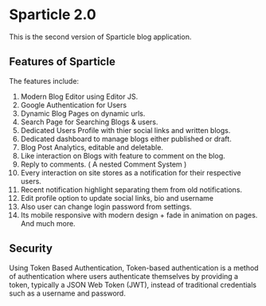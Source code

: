 # Sparticle 2.0

This is the second version of Sparticle blog application.

## Features of Sparticle
The features include:
1. Modern Blog Editor using Editor JS.
2. Google Authentication for Users
3. Dynamic Blog Pages on dynamic urls.
4. Search Page for Searching Blogs & users.
5. Dedicated Users Profile with thier social links and written blogs.
6. Dedicated dashboard to manage blogs either published or draft.
7. Blog Post Analytics, editable and deletable.
8. Like interaction on Blogs with feature to comment on the blog.
9. Reply to comments. ( A nested Comment System )
10. Every interaction on site stores as a notification for their respective users.
11. Recent notification highlight separating them from old notifications.
12. Edit profile option to update social links, bio and username
13. Also user can change login password from settings.
14. Its mobile responsive with modern design + fade in animation on pages.
And much more.



## Security

Using Token Based Authentication, Token-based authentication is a method of authentication where users authenticate themselves by providing a token, typically a JSON Web Token (JWT), instead of traditional credentials such as a username and password.